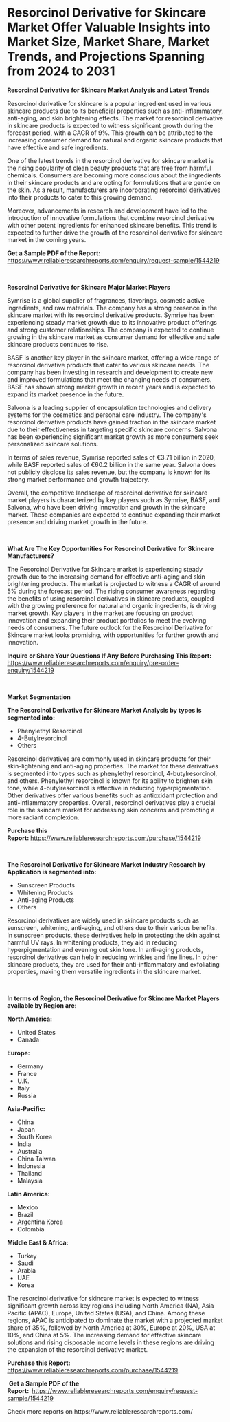 <p><h1>Resorcinol Derivative for Skincare Market Offer Valuable Insights into Market Size, Market Share, Market Trends, and Projections Spanning from 2024 to 2031</h1></p><p><strong>Resorcinol Derivative for Skincare Market Analysis and Latest Trends</strong></p>
<p><p>Resorcinol derivative for skincare is a popular ingredient used in various skincare products due to its beneficial properties such as anti-inflammatory, anti-aging, and skin brightening effects. The market for resorcinol derivative in skincare products is expected to witness significant growth during the forecast period, with a CAGR of 9%. This growth can be attributed to the increasing consumer demand for natural and organic skincare products that have effective and safe ingredients.</p><p>One of the latest trends in the resorcinol derivative for skincare market is the rising popularity of clean beauty products that are free from harmful chemicals. Consumers are becoming more conscious about the ingredients in their skincare products and are opting for formulations that are gentle on the skin. As a result, manufacturers are incorporating resorcinol derivatives into their products to cater to this growing demand.</p><p>Moreover, advancements in research and development have led to the introduction of innovative formulations that combine resorcinol derivative with other potent ingredients for enhanced skincare benefits. This trend is expected to further drive the growth of the resorcinol derivative for skincare market in the coming years.</p></p>
<p><strong>Get a Sample PDF of the Report:&nbsp;</strong> <a href="https://www.reliableresearchreports.com/enquiry/request-sample/1544219">https://www.reliableresearchreports.com/enquiry/request-sample/1544219</a></p>
<p>&nbsp;</p>
<p><strong>Resorcinol Derivative for Skincare Major Market Players</strong></p>
<p><p>Symrise is a global supplier of fragrances, flavorings, cosmetic active ingredients, and raw materials. The company has a strong presence in the skincare market with its resorcinol derivative products. Symrise has been experiencing steady market growth due to its innovative product offerings and strong customer relationships. The company is expected to continue growing in the skincare market as consumer demand for effective and safe skincare products continues to rise.</p><p>BASF is another key player in the skincare market, offering a wide range of resorcinol derivative products that cater to various skincare needs. The company has been investing in research and development to create new and improved formulations that meet the changing needs of consumers. BASF has shown strong market growth in recent years and is expected to expand its market presence in the future.</p><p>Salvona is a leading supplier of encapsulation technologies and delivery systems for the cosmetics and personal care industry. The company's resorcinol derivative products have gained traction in the skincare market due to their effectiveness in targeting specific skincare concerns. Salvona has been experiencing significant market growth as more consumers seek personalized skincare solutions.</p><p>In terms of sales revenue, Symrise reported sales of €3.71 billion in 2020, while BASF reported sales of €60.2 billion in the same year. Salvona does not publicly disclose its sales revenue, but the company is known for its strong market performance and growth trajectory.</p><p>Overall, the competitive landscape of resorcinol derivative for skincare market players is characterized by key players such as Symrise, BASF, and Salvona, who have been driving innovation and growth in the skincare market. These companies are expected to continue expanding their market presence and driving market growth in the future.</p></p>
<p>&nbsp;</p>
<p><strong>What Are The Key Opportunities For Resorcinol Derivative for Skincare Manufacturers?</strong></p>
<p><p>The Resorcinol Derivative for Skincare market is experiencing steady growth due to the increasing demand for effective anti-aging and skin brightening products. The market is projected to witness a CAGR of around 5% during the forecast period. The rising consumer awareness regarding the benefits of using resorcinol derivatives in skincare products, coupled with the growing preference for natural and organic ingredients, is driving market growth. Key players in the market are focusing on product innovation and expanding their product portfolios to meet the evolving needs of consumers. The future outlook for the Resorcinol Derivative for Skincare market looks promising, with opportunities for further growth and innovation.</p></p>
<p><strong>Inquire or Share Your Questions If Any Before Purchasing This Report:</strong> <a href="https://www.reliableresearchreports.com/enquiry/pre-order-enquiry/1544219">https://www.reliableresearchreports.com/enquiry/pre-order-enquiry/1544219</a></p>
<p>&nbsp;</p>
<p><strong>Market Segmentation</strong></p>
<p><strong>The Resorcinol Derivative for Skincare Market Analysis by types is segmented into:</strong></p>
<p><ul><li>Phenylethyl Resorcinol</li><li>4-Butylresorcinol</li><li>Others</li></ul></p>
<p><p>Resorcinol derivatives are commonly used in skincare products for their skin-lightening and anti-aging properties. The market for these derivatives is segmented into types such as phenylethyl resorcinol, 4-butylresorcinol, and others. Phenylethyl resorcinol is known for its ability to brighten skin tone, while 4-butylresorcinol is effective in reducing hyperpigmentation. Other derivatives offer various benefits such as antioxidant protection and anti-inflammatory properties. Overall, resorcinol derivatives play a crucial role in the skincare market for addressing skin concerns and promoting a more radiant complexion.</p></p>
<p><strong>Purchase this Report:&nbsp;</strong><a href="https://www.reliableresearchreports.com/purchase/1544219">https://www.reliableresearchreports.com/purchase/1544219</a></p>
<p>&nbsp;</p>
<p><strong>The Resorcinol Derivative for Skincare Market Industry Research by Application is segmented into:</strong></p>
<p><ul><li>Sunscreen Products</li><li>Whitening Products</li><li>Anti-aging Products</li><li>Others</li></ul></p>
<p><p>Resorcinol derivatives are widely used in skincare products such as sunscreen, whitening, anti-aging, and others due to their various benefits. In sunscreen products, these derivatives help in protecting the skin against harmful UV rays. In whitening products, they aid in reducing hyperpigmentation and evening out skin tone. In anti-aging products, resorcinol derivatives can help in reducing wrinkles and fine lines. In other skincare products, they are used for their anti-inflammatory and exfoliating properties, making them versatile ingredients in the skincare market.</p></p>
<p>&nbsp;</p>
<p><strong>In terms of Region, the Resorcinol Derivative for Skincare Market Players available by Region are:</strong></p>
<p>
    <p> <strong> North America: </strong>
        <ul>
            <li>United States</li>
            <li>Canada</li>
        </ul>
        </p> 
    <p> <strong> Europe: </strong>
        <ul>
            <li>Germany</li>
            <li>France</li>
            <li>U.K.</li>
            <li>Italy</li>
            <li>Russia</li>
        </ul>
        </p> 
    <p> <strong> Asia-Pacific: </strong>
        <ul>
            <li>China</li>
            <li>Japan</li>
            <li>South Korea</li>
            <li>India</li>
            <li>Australia</li>
            <li>China Taiwan</li>
            <li>Indonesia</li>
            <li>Thailand</li>
            <li>Malaysia</li>
        </ul>
        </p> 
    <p> <strong> Latin America: </strong>
        <ul>
            <li>Mexico</li>
            <li>Brazil</li>
            <li>Argentina Korea</li>
            <li>Colombia</li>
        </ul>
        </p> 
    <p> <strong> Middle East & Africa: </strong>
        <ul>
            <li>Turkey</li>
            <li>Saudi</li>
            <li>Arabia</li>
            <li>UAE</li>
            <li>Korea</li>
        </ul>
    </p>
    </p>
<p><p>The resorcinol derivative for skincare market is expected to witness significant growth across key regions including North America (NA), Asia Pacific (APAC), Europe, United States (USA), and China. Among these regions, APAC is anticipated to dominate the market with a projected market share of 35%, followed by North America at 30%, Europe at 20%, USA at 10%, and China at 5%. The increasing demand for effective skincare solutions and rising disposable income levels in these regions are driving the expansion of the resorcinol derivative market.</p></p>
<p><strong>Purchase this Report: </strong><a href="https://www.reliableresearchreports.com/purchase/1544219">https://www.reliableresearchreports.com/purchase/1544219</a></p>
<p>&nbsp;<strong>Get a Sample PDF of the Report:&nbsp;&nbsp;</strong><a href="https://www.reliableresearchreports.com/enquiry/request-sample/1544219">https://www.reliableresearchreports.com/enquiry/request-sample/1544219</a></p>
<p><strong></strong></p>
<p>Check more reports on https://www.reliableresearchreports.com/</p>